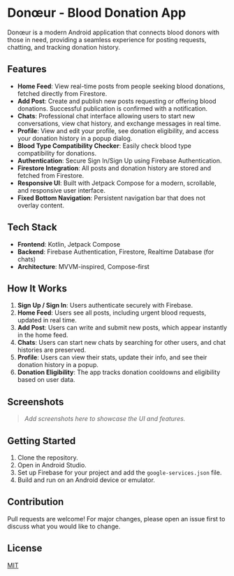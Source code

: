# Donœur - Blood Donation App

Donœur is a modern Android application that connects blood donors with those in need, providing a seamless experience for posting requests, chatting, and tracking donation history.

## Features

- **Home Feed**: View real-time posts from people seeking blood donations, fetched directly from Firestore.
- **Add Post**: Create and publish new posts requesting or offering blood donations. Successful publication is confirmed with a notification.
- **Chats**: Professional chat interface allowing users to start new conversations, view chat history, and exchange messages in real time.
- **Profile**: View and edit your profile, see donation eligibility, and access your donation history in a popup dialog.
- **Blood Type Compatibility Checker**: Easily check blood type compatibility for donations.
- **Authentication**: Secure Sign In/Sign Up using Firebase Authentication.
- **Firestore Integration**: All posts and donation history are stored and fetched from Firestore.
- **Responsive UI**: Built with Jetpack Compose for a modern, scrollable, and responsive user interface.
- **Fixed Bottom Navigation**: Persistent navigation bar that does not overlay content.

## Tech Stack

- **Frontend**: Kotlin, Jetpack Compose
- **Backend**: Firebase Authentication, Firestore, Realtime Database (for chats)
- **Architecture**: MVVM-inspired, Compose-first

## How It Works

1. **Sign Up / Sign In**: Users authenticate securely with Firebase.
2. **Home Feed**: Users see all posts, including urgent blood requests, updated in real time.
3. **Add Post**: Users can write and submit new posts, which appear instantly in the home feed.
4. **Chats**: Users can start new chats by searching for other users, and chat histories are preserved.
5. **Profile**: Users can view their stats, update their info, and see their donation history in a popup.
6. **Donation Eligibility**: The app tracks donation cooldowns and eligibility based on user data.

## Screenshots

> _Add screenshots here to showcase the UI and features._

## Getting Started

1. Clone the repository.
2. Open in Android Studio.
3. Set up Firebase for your project and add the `google-services.json` file.
4. Build and run on an Android device or emulator.

## Contribution

Pull requests are welcome! For major changes, please open an issue first to discuss what you would like to change.

## License

[MIT](LICENSE)

```